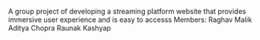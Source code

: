 A group project of developing a streaming platform website that provides immersive user experience and is easy to accesss 
Members: 
Raghav Malik
Aditya Chopra
Raunak Kashyap
